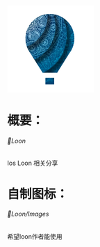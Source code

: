 <img src="https://raw.githubusercontent.com/RainyMoment/Loon/main/Images/Logo1.png" width="200" height="200"/>

# 概要：
###### 📍Loon
Ios Loon 相关分享

# 自制图标： 
###### 📍Loon/Images
希望loon作者能使用

